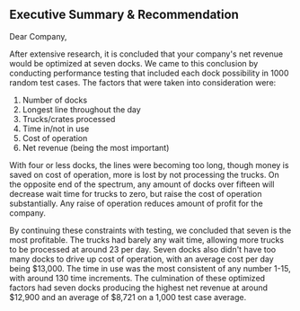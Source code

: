 ## Executive Summary & Recommendation


Dear Company,

After extensive research, it is concluded that your company's net revenue would be optimized at seven docks. We came to this conclusion by conducting performance testing that included each dock possibility in 1000 random test cases. The factors that were taken into consideration were: 

1. Number of docks
2. Longest line throughout the day
3. Trucks/crates processed
4. Time in/not in use
5. Cost of operation
6. Net revenue (being the most important)

With four or less docks, the lines were becoming too long, though money is saved on cost of operation, more is lost by not processing the trucks. On the opposite end of the spectrum, any amount of docks over fifteen will decrease wait time for trucks to zero, but raise the cost of operation substantially. Any raise of operation reduces amount of profit for the company.

By continuing these constraints with testing, we concluded that seven is the most profitable. The trucks had barely any wait time, allowing more trucks to be processed at around 23 per day. Seven docks also didn't have too many docks to drive up cost of operation, with an average cost per day being $13,000. The time in use was the most consistent of any number 1-15, with around 130 time increments. The culmination of these optimized factors had seven docks producing the highest net revenue at around $12,900 and an average of $8,721 on a 1,000 test case average.